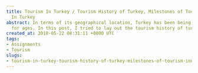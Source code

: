 ```yaml
---
title: Tourism In Turkey / Tourism History of Turkey, Milestones of Tourism Industry
  In Turkey
abstract: In terms of its geographical location, Turkey has been being centre of travelers
  for ages. In this post, I tried to lay out the tourism history of turkey...
created_at: 2010-05-22 08:31:11 +0000 UTC
tags:
- Assignments
- Tourism
slugs:
- tourism-in-turkey-tourism-history-of-turkey-milestones-of-tourism-industry-in-turkey
---
```


